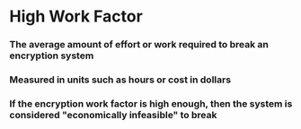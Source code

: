 # High Work Factor

### The average amount of effort or work required to break an encryption system

### Measured in units such as hours or cost in dollars

### If the encryption work factor is high enough, then the system is considered "economically infeasible" to break
